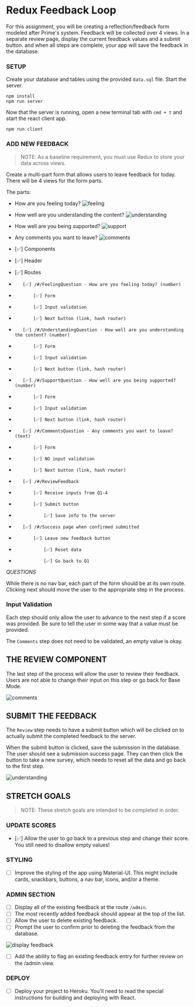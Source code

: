 # Redux Feedback Loop

For this assignment, you will be creating a reflection/feedback form modeled after Prime's system. Feedback will be collected over 4 views. In a separate review page, display the current feedback values and a submit button. and when all steps are complete, your app will save the feedback in the database. 

### SETUP

Create your database and tables using the provided `data.sql` file. Start the server.

```
npm install
npm run server
```

Now that the server is running, open a new terminal tab with `cmd + t` and start the react client app.

```
npm run client
```

### ADD NEW FEEDBACK

> NOTE: As a baseline requirement, you must use Redux to store your data across views.

Create a multi-part form that allows users to leave feedback for today. 
There will be 4 views for the form parts.

The parts:
- How are you feeling today?
![feeling](wireframes/feeling.png)
- How well are you understanding the content?
![understanding](wireframes/understanding.png)
- How well are you being supported?
![support](wireframes/supported.png)
- Any comments you want to leave?
![comments](wireframes/comments.png)


- [✅] Components
-    [✅] Header
-    [✅] Routes
-        [✅] /#/FeelingQuestion - How are you feeling today? (number)
-            [✅] Form
-            [✅] Input validation
-            [✅] Next button (link, hash router)
-        [✅] /#/UnderstandingQuestion - How well are you understanding the content? (number)
-            [✅] Form
-            [✅] Input validation
-            [✅] Next button (link, hash router)
-        [✅] /#/SupportQuestion - How well are you being supported? (number)
-            [✅] Form
-            [✅] Input validation
-            [✅] Next button (link, hash router)
-        [✅] /#/CommentsQuestion - Any comments you want to leave? (text)
-            [✅] Form
-            [✅] NO input validation
-            [✅] Next button (link, hash router)
-        [✅] /#/ReviewFeedback
-            [✅] Receive inputs from Q1-4
-            [✅] Submit button
-                [✅] Save info to the server
-        [✅] /#/Success page when confirmed submitted
-            [✅] Leave new feedback button
-                [✅] Reset data
-                [✅] Go back to Q1

*QUESTIONS*

While there is no nav bar, each part of the form should be at its own route. Clicking next should move the user to the appropriate step in the process.

### Input Validation

Each step should only allow the user to advance to the next step if a score was provided. Be sure to tell the user in some way that a value must be provided.

The `Comments` step does not need to be validated, an empty value is okay.

## THE REVIEW COMPONENT

The last step of the process will allow the user to review their feedback. Users are not able to change their input on this step or go back for Base Mode. 

![comments](wireframes/review-active.png)

## SUBMIT THE FEEDBACK

The `Review` step needs to have a submit button which will be clicked on to actually submit the completed feedback to the server.

When the submit button is clicked, save the submission in the database. The user should see a submission success page. They can then click the button to take a new survey, which needs to reset all the data and go back to the first step.

![understanding](wireframes/page-five.png)


## STRETCH GOALS

> NOTE: These stretch goals are intended to be completed in order.

### UPDATE SCORES

- [✅] Allow the user to go back to a previous step and change their score. You still need to disallow empty values!

### STYLING
- [ ] Improve the styling of the app using Material-UI. This might include cards, snackbars, buttons, a nav bar, icons, and/or a theme. 

### ADMIN SECTION

- [ ] Display all of the existing feedback at the route `/admin`. 
- [ ] The most recently added feedback should appear at the top of the list. 
- [ ] Allow the user to delete existing feedback. 
- [ ] Prompt the user to confirm prior to deleting the feedback from the database.

![display feedback](wireframes/admin.png)

- [ ] Add the ability to flag an existing feedback entry for further review on the /admin view.

### DEPLOY
- [ ] Deploy your project to Heroku. You'll need to read the special instructions for building and deploying with React. 
